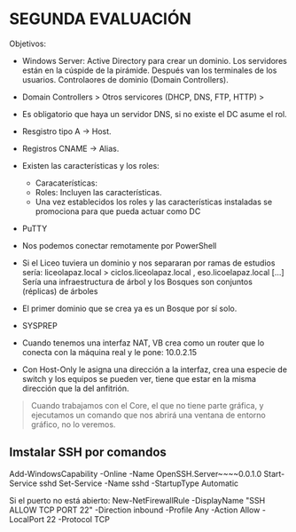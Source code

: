 # SEGUNDA EVALUACIÓN

Objetivos: 
- Windows Server: Active Directory para crear un dominio. Los servidores están en la cúspide de la pirámide. Después van los terminales de los usuarios. Controlaores de dominio (Domain Controllers).
- Domain Controllers > Otros servicores (DHCP, DNS, FTP, HTTP) > 
- Es obligatorio que haya un servidor DNS, si no existe el DC asume el rol.
- Resgistro tipo A -> Host.
- Registros CNAME -> Alias.
- Existen las características y los roles:
    - Caracaterísticas: 
    - Roles: Incluyen las características.
    - Una vez establecidos los roles y las características instaladas se promociona para que pueda actuar como DC

- PuTTY
- Nos podemos conectar remotamente por PowerShell
- Si el Liceo tuviera un dominio y nos separaran por ramas de estudios sería: liceolapaz.local > ciclos.liceolapaz.local , eso.licoelapaz.local [...] Sería una infraestructura de árbol y los Bosques son conjuntos (réplicas) de árboles
- El primer dominio que se crea ya es un Bosque por sí solo.
- SYSPREP
- Cuando tenemos una interfaz NAT, VB crea como un router que lo conecta con la máquina real y le pone: 10.0.2.15
- Con Host-Only le asigna una dirección a la interfaz, crea una especie de switch y los equipos se pueden ver, tiene que estar en la misma dirección que la del anfitrión.

> Cuando trabajamos con el Core, el que no tiene parte gráfica, y ejecutamos un comando que nos abrirá una ventana de entorno gráfico, no lo veremos.

## Imstalar SSH por comandos

Add-WindowsCapability -Online -Name OpenSSH.Server~~~~0.0.1.0
Start-Service sshd
Set-Service -Name sshd -StartupType Automatic

Si el puerto no está abierto:
New-NetFirewallRule -DisplayName "SSH ALLOW TCP PORT 22" -Direction inbound -Profile Any -Action Allow -LocalPort 22 -Protocol TCP